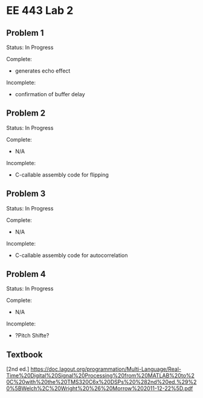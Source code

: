 # EE 443 Lab 2

## Problem 1
Status: In Progress

Complete:
- generates echo effect 

Incomplete:
- confirmation of buffer delay 

## Problem 2
Status: In Progress

Complete:
- N/A

Incomplete:
- C-callable assembly code for flipping

## Problem 3
Status: In Progress

Complete:
- N/A

Incomplete:
- C-callable assembly code for autocorrelation

## Problem 4
Status: In Progress

Complete:
- N/A

Incomplete:
- ?Pitch Shifte?


## Textbook
[2nd ed.] https://doc.lagout.org/programmation/Multi-Language/Real-Time%20Digital%20Signal%20Processing%20from%20MATLAB%20to%20C%20with%20the%20TMS320C6x%20DSPs%20%282nd%20ed.%29%20%5BWelch%2C%20Wright%20%26%20Morrow%202011-12-22%5D.pdf
